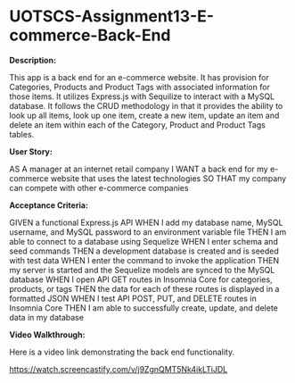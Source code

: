 # UOTSCS-Assignment13-E-commerce-Back-End

**Description:**

This app is a back end for an e-commerce website. It has provision for Categories, Products and Product Tags with associated information for those items. It utilizes Express.js with Sequilize to interact with a MySQL database. It follows the CRUD methodology in that it provides the ability to look up all items, look up one item, create a new item, update an item and delete an item within each of the Category, Product and Product Tags tables.

**User Story:**

AS A manager at an internet retail company
I WANT a back end for my e-commerce website that uses the latest technologies
SO THAT my company can compete with other e-commerce companies

**Acceptance Criteria:**

GIVEN a functional Express.js API
WHEN I add my database name, MySQL username, and MySQL password to an environment variable file
THEN I am able to connect to a database using Sequelize
WHEN I enter schema and seed commands
THEN a development database is created and is seeded with test data
WHEN I enter the command to invoke the application
THEN my server is started and the Sequelize models are synced to the MySQL database
WHEN I open API GET routes in Insomnia Core for categories, products, or tags
THEN the data for each of these routes is displayed in a formatted JSON
WHEN I test API POST, PUT, and DELETE routes in Insomnia Core
THEN I am able to successfully create, update, and delete data in my database

**Video Walkthrough:**

Here is a video link demonstrating the back end functionality.

https://watch.screencastify.com/v/j9ZgnQMT5Nk4ikLTiJDL
